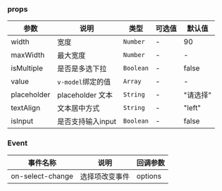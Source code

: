 <anchor label="API" />

### props

| 参数        | 说明              | 类型      | 可选值 | 默认值   |
| ----------- | ----------------- | --------- | ------ | -------- |
| width       | 宽度              | `Number`  | -      | 90       |
| maxWidth    | 最大宽度          | `Number`  | -      | -        |
| isMultiple  | 是否是多选下拉    | `Boolean` | -      | false    |
| value       | `v-model`绑定的值 | `Array`   | -      | -        |
| placeholder | placeholder 文本  | `String`  | -      | "请选择" |
| textAlign   | 文本居中方式      | `String`  | -      | "left"   |
| isInput   | 是否支持输入input      | `Boolean`  | -      | false   |

### Event

| 事件名称          | 说明                 | 回调参数 |
| ----------------- | -------------------- | -------- |
| on-select-change | 选择项改变事件 | options  |
